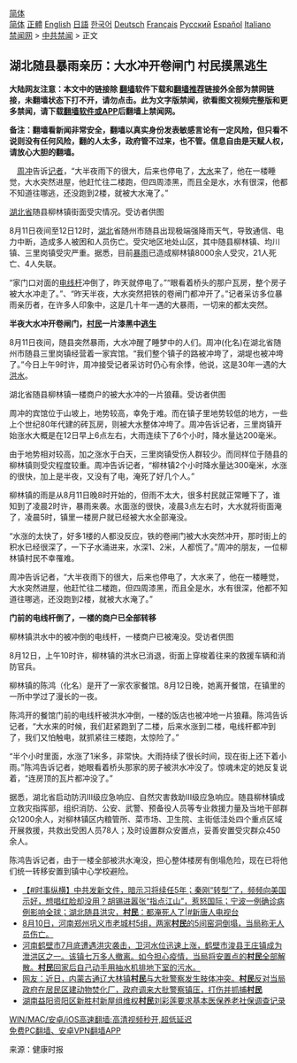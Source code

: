  <!-- 面包屑导航 --> <div class="breadcrumb"><!-- GTranslate: https://gtranslate.io/ -->  <div class="switcher notranslate">  <div class="selected">  <a href="#" onclick="return false;"> 简体</a>  </div>  <div class="option">  <a href="https://www.bannedbook.org" onclick="doGTranslate('zh-CN|zh-CN');jQuery('div.switcher div.selected a').html(jQuery(this).html());return false;" title="简体中文" class="nturl selected"> 简体</a>  <a href="https://www.bannedbook.org/zh-tw/" onclick="doGTranslate('zh-CN|zh-TW');jQuery('div.switcher div.selected a').html(jQuery(this).html());return false;" title="繁體中文" class="nturl"> 正體</a>  <a href="https://www.bannedbook.org/en/" onclick="doGTranslate('zh-CN|en');jQuery('div.switcher div.selected a').html(jQuery(this).html());return false;" title="English" class="nturl"> English</a>  <a href="https://www.bannedbook.org/ja/" onclick="doGTranslate('zh-CN|ja');jQuery('div.switcher div.selected a').html(jQuery(this).html());return false;" title="日本語" class="nturl"> 日語</a>  <a href="https://www.bannedbook.org/ko/" onclick="doGTranslate('zh-CN|ko');jQuery('div.switcher div.selected a').html(jQuery(this).html());return false;" title="한국어" class="nturl"> 한국어</a>  <a href="https://www.bannedbook.org/de/" onclick="doGTranslate('zh-CN|de');jQuery('div.switcher div.selected a').html(jQuery(this).html());return false;" title="Deutsch" class="nturl"> Deutsch</a>  <a href="https://www.bannedbook.org/fr/" onclick="doGTranslate('zh-CN|fr');jQuery('div.switcher div.selected a').html(jQuery(this).html());return false;" title="Français" class="nturl"> Français</a>  <a href="https://www.bannedbook.org/ru/" onclick="doGTranslate('zh-CN|ru');jQuery('div.switcher div.selected a').html(jQuery(this).html());return false;" title="Русский" class="nturl"> Русский</a>  <a href="https://www.bannedbook.org/es/" onclick="doGTranslate('zh-CN|es');jQuery('div.switcher div.selected a').html(jQuery(this).html());return false;" title="Español" class="nturl"> Español</a>  <a href="https://www.bannedbook.org/it/" onclick="doGTranslate('zh-CN|it');jQuery('div.switcher div.selected a').html(jQuery(this).html());return false;" title="Italiano" class="nturl"> Italiano</a>  </div>  </div>      <div class='breadcrumb-sub'><!-- Breadcrumb NavXT 6.3.0 --> <a href="https://www.bannedbook.org/" class="home">禁闻网</a> &gt; <a href="https://www.bannedbook.org/bnews/cbnews/" class="category">中共禁闻</a> &gt; 正文</div></div><h2>湖北随县暴雨亲历：大水冲开卷闸门 村民摸黑逃生</h2> <p class="notice"><b>大陆网友注意：本文中的链接除 <a href="https://github.com/bannedbook/fanqiang" >翻墙</a>软件下载和<a href="https://github.com/killgcd/justmysocks/blob/master/README.md">翻墙推荐</a>链接外全部为禁网链接，未翻墙状态下打不开，请勿点击。此为文字版禁闻，欲看图文视频完整版和更多禁闻，请下载<a href="https://github.com/bannedbook/fanqiang">翻墙软件或APP</a>后翻墙上禁闻网。</p><p>备注：翻墙看新闻非常安全，翻墙以真实身份发表敏感言论有一定风险，但只看不说则没有任何风险，翻的人太多，政府管不过来，也不管。信息自由是天赋人权，请放心大胆的翻墙。</b></p>  <div class="entry"> <p id="summary">　<a href="https://www.bannedbook.org/bnews/tag/%e5%91%a8%e5%86%b2/" class="st_tag internal_tag" rel="tag" title="标签 周冲 下的日志">周冲</a>告诉<a href="https://www.bannedbook.org/bnews/tag/%E8%AE%B0%E8%80%85/" class="st_tag internal_tag" rel="tag" title="标签 记者 下的日志">记者</a>，“大半夜雨下的很大，后来也停电了，<a href="https://www.bannedbook.org/bnews/tag/%E5%A4%A7%E6%B0%B4/" class="st_tag internal_tag" rel="tag" title="标签 大水 下的日志">大水</a>来了，他在一楼睡觉，大水突然进屋，他赶忙往二楼跑，但四周漆黑，而且全是水，水有很深，他都不知道往哪逃，还没跑到2楼，就被大水淹了。”</p> <p id="conimg"><a href="https://www.bannedbook.org/bnews/tag/%E6%B9%96%E5%8C%97%E7%9C%81/" class="st_tag internal_tag" rel="tag" title="标签 湖北省 下的日志">湖北省</a>随县柳林镇街面受灾情况。受访者供图</p> <p>8月11日夜间至12日12时，<a href="https://www.bannedbook.org/bnews/tag/%e6%b9%96%e5%8c%97/" class="st_tag internal_tag" rel="tag" title="标签 湖北 下的日志">湖北</a>省随州市随县出现极端强降雨天气，导致通信、电力中断，造成多人被困和人员伤亡。受灾地区地处山区，其中随县柳林镇、均川镇、三里岗镇受灾严重。据悉，目前<a href="https://www.bannedbook.org/bnews/tag/%E6%9A%B4%E9%9B%A8/" class="st_tag internal_tag" rel="tag" title="标签 暴雨 下的日志">暴雨</a>已造成柳林镇8000余人受灾，21人死亡、4人失联。</p> <p>“家门口对面的<a href="https://www.bannedbook.org/bnews/tag/%E7%94%B5%E7%BA%BF%E6%9D%86/" class="st_tag internal_tag" rel="tag" title="标签 电线杆 下的日志">电线杆</a>冲倒了，昨天就停电了。”“眼看着桥头的那户瓦房，整个房子被大水冲走了。”、“昨天半夜，大水突然把铁的卷闸门都冲开了。”记者采访多位暴雨亲历者，在许多人印象中，这是几十年一遇的大暴雨，一切来的都太突然。</p> <p><strong>半夜大水冲开卷闸门，<a href="https://www.bannedbook.org/bnews/tag/%e6%9d%91%e6%b0%91/" class="st_tag internal_tag" rel="tag" title="标签 村民 下的日志">村民</a>一片漆黑中<span class='wp_keywordlink'><a href="https://www.bannedbook.org/forum5/topic38.html" title="劫难逃生有秘诀" target="_blank">逃生</a></span></strong></p>  <p>8月11日夜间，随县突然暴雨，大水冲醒了睡梦中的人们。周冲(化名)在湖北省随州市随县三里岗镇经营着一家宾馆。“我们整个镇子的路被冲垮了，湖堤也被冲垮了。”今日上午9时许，周冲接受记者采访时仍心有余悸，他说，这是30年一遇的大<a href="https://www.bannedbook.org/bnews/tag/%e6%b4%aa%e6%b0%b4/" class="st_tag internal_tag" rel="tag" title="标签 洪水 下的日志">洪水</a>。</p> <p>湖北省随县柳林镇一楼商户的被大水冲的一片狼藉。受访者供图</p> <p>周冲的宾馆位于山坡上，地势较高，幸免于难。而在镇子里地势较低的地方，一些上个世纪80年代建的砖瓦房，则被大水整体冲垮了。周冲告诉记者，三里岗镇开始涨水大概是在12日早上6点左右，大雨连续下了6个小时，降水量达200毫米。</p> <p>由于地势相对较高，加之涨水于白天，三里岗镇受伤人群较少。而同样位于随县的柳林镇则受灾程度较重。周冲告诉记者，“柳林镇2个小时降水量达300毫米，水涨的很快，加上是半夜，又没有了电，淹死了好几个人。”</p> <p>柳林镇的雨是从8月11日晚8时开始的，但雨不太大，很多村民就正常睡下了，谁知到了凌晨2时许，暴雨来袭。水面涨的很快，凌晨3点左右时，大水就将街面淹了，凌晨5时，镇里一楼房户就已经被大水全部淹没。</p>  <p>“水涨的太快了，好多1楼的人都没反应，铁的卷闸门被大水突然冲开，那时街上的积水已经很深了，一下子水涌进来，水深1、2米，人都慌了。”周冲的朋友，一位柳林镇村民不幸罹难。</p> <p>周冲告诉记者，“大半夜雨下的很大，后来也停电了，大水来了，他在一楼睡觉，大水突然进屋，他赶忙往二楼跑，但四周漆黑，而且全是水，水有很深，他都不知道往哪逃，还没跑到2楼，就被大水淹了。”</p> <p><strong>门前的电线杆倒了，一楼的商户已全部转移</strong></p> <p>柳林镇洪水中的被冲倒的电线杆，一楼商户已被淹没。受访者供图</p> <p>8月12日，上午10时许，柳林镇的洪水已消退，街面上穿梭着往来的救援车辆和消防官兵。</p>  <p>柳林镇的陈鸿（化名）是开了一家农家餐馆。8月12日晚，她离开餐馆，在镇里的一所中学过了漫长的一夜。</p> <p>陈鸿开的餐馆门前的电线杆被洪水冲倒，一楼的饭店也被冲地一片狼藉。陈鸿告诉记者，“大水来的时候，我们赶紧跑到了二楼，后来水涨到二楼，电线杆都冲到了，我们又怕触电，就抓紧往三楼跑，太惊险了。”</p> <p>“半个小时里面，水涨了1米多，非常快。大雨持续了很长时间，现在街上还下着小雨。”陈鸿告诉记者，她眼看着桥头那家的房子被洪水冲没了。惊魂未定的她反复说着，“连房顶的瓦片都冲没了。”</p> <p>据悉，湖北省启动防汛Ⅲ级应急响应、自然灾害救助Ⅲ级应急响应。随县柳林镇成立救灾指挥部，组织消防、公安、武警、预备役人员等专业救援力量及当地干部群众1200余人，对柳林镇区内粮管所、菜市场、卫生院、主街低洼处四个重点区域开展救援，共救出受困人员78人；及时设置群众安置点，妥善安置受灾群众450余人。</p> <p>陈鸿告诉记者，由于一楼全部被洪水淹没，担心整体楼房有倒塌危险，现在已将他们统一转移安置到镇中心学校避险。</p>  <ul class='op-related-articles' title='相关阅读'> <li><a href='https://www.bannedbook.org/bnews/bannedvideo/20210813/1605406.html' target='_blank'>【#时事纵横】中共发新文件，暗示习将续任5年；秦刚“转型”了，频频向美国示好，想唱红脸却没用？胡锡进嚣张“指点江山”，惹怒国际；宁波一例确诊病例影响全球；湖北随县洪灾，<b>村民</b>：都淹死人了|#新唐人电视台</a></li> <li><a href='https://www.bannedbook.org/bnews/bannedvideo/20210812/1605082.html' target='_blank'>8月10日，河南郑州巩义市老城村5组，两家<b>村民</b>的5间窑洞倒塌，当局称无人员伤亡。</a></li> <li><a href='https://www.bannedbook.org/bnews/bannedvideo/20210811/1604616.html' target='_blank'>河南鹤壁市7月底遭遇洪灾袭击，卫河水位迅速上涨，鹤壁市浚县王庄镇成为泄洪区之一。该镇七万多人撤离。如今担心疫情，当局将安置点的<b>村民</b>全部解散。<b>村民</b>回家后自己动手用抽水机排地下室的污水。</a></li> <li><a href='https://www.bannedbook.org/bnews/bannedvideo/20210809/1603118.html' target='_blank'>网友：近日，内蒙古通辽大林镇<b>村民</b>与大批警察发生肢体冲突。<b>村民</b>反对当局政府在居民区建动物焚化厂，政府调来大批警察镇压，打伤并抓捕<b>村民</b></a></li> <li><a href='https://www.bannedbook.org/bnews/weiquan/20210808/1602694.html' target='_blank'>湖南益阳资阳区新胜村新屋组维权<b>村民</b>刘彩莲要求基本医保养老社保调查记录</a></li> </ul> <p class="texttj"> <a href="https://github.com/bannedbook/fanqiang/wiki/V2ray%E6%9C%BA%E5%9C%BA" target="_blank">WIN/MAC/安卓/iOS高速翻墙:高清视频秒开,超低延迟</a><br/> <a href="https://github.com/bannedbook/fanqiang/wiki/%E7%A6%81%E9%97%BB%E7%BD%91%E5%AE%89%E5%8D%93%E7%BF%BB%E5%A2%99%E6%96%B0%E9%97%BBAPP" target="_blank">免费PC翻墙、安卓VPN翻墙APP</a></p><p> 来源：健康时报 </p><a name='sharetosocial'></a>  <div style="margin-bottom:5px;padding-bottom:5px;clear:both"> <div id="archive-pix-1" class="banner-ads"> <!-- AuctionX Display platform tag START --> <div id="26318x728x90x621x_ADSLOT2" clicktrack="%%CLICK_URL_ESC%%"></div> <!-- AuctionX Display platform tag END --> </div> <div id="archive-pix-2" class="banner-ads"> <!-- AuctionX Display platform tag START --> <div id="26315x300x250x621x_ADSLOT2" clicktrack="%%CLICK_URL_ESC%%"></div> <!-- AuctionX Display platform tag END --> </div> </div>  <div id="archive-pix-1" class="banner-ads"> <!-- AuctionX Display platform tag START --> <div id="26318x728x90x621x_ADSLOT3" clicktrack="%%CLICK_URL_ESC%%"></div> <!-- AuctionX Display platform tag END --> </div> </div><!--END ENTRY--> 